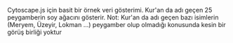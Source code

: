 Cytoscape.js için basit bir örnek veri gösterimi. Kur'an da adı geçen 25 peygamberin soy ağacını gösterir. Not: Kur'an da adı geçen bazı isimlerin (Meryem, Üzeyir, Lokman ...) peygamber olup olmadığı konusunda kesin bir görüş birliği yoktur

